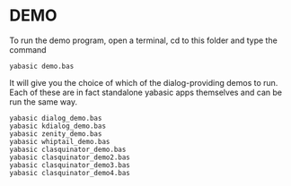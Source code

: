 # DEMO
To run the demo program, open a terminal, cd to this folder and type the command

    yabasic demo.bas

It will give you the choice of which of the dialog-providing demos to run. Each of these are in fact standalone yabasic apps themselves and can be run the same way.

    yabasic dialog_demo.bas
    yabasic kdialog_demo.bas
    yabasic zenity_demo.bas
    yabasic whiptail_demo.bas
    yabasic clasquinator_demo.bas
    yabasic clasquinator_demo2.bas
    yabasic clasquinator_demo3.bas
    yabasic clasquinator_demo4.bas
